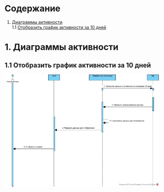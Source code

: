 # Содержание
1. [Диаграммы активности](#1)<br>
1.1 [Отобразить график активности за 10 дней](#1.1)<br>

# 1. Диаграммы активности<a name="1"/>

## 1.1 Отобразить график активности за 10 дней<a name="1.1"/>
![](https://github.com/PeterZhukovetc/Smart-Step-Counter/blob/master/Documentation/Diagrams/Sequence/ShowStatistics.jpg)
